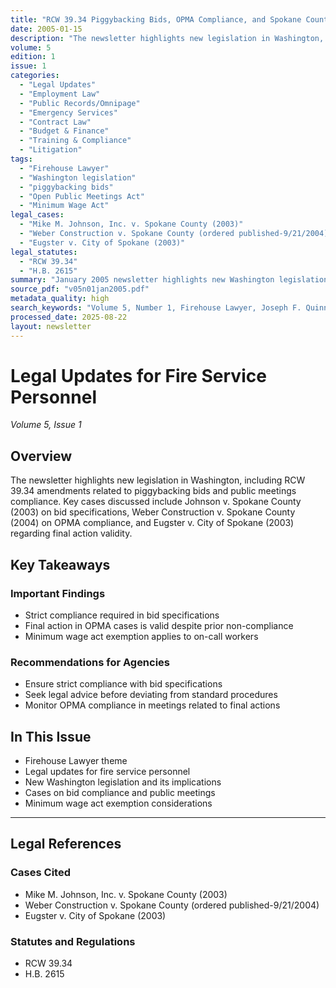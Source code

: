 ```yaml
---
title: "RCW 39.34 Piggybacking Bids, OPMA Compliance, and Spokane County Bid Specification Cases"
date: 2005-01-15
description: "The newsletter highlights new legislation in Washington, including RCW 39.34 amendments related to piggybacking bids and public meetings compliance. Key cases discussed include Johnson v. Spokane County (2003) on bid specifications, Weber Construction v. Spokane County (2004) on OPMA compliance, and Eugster v. City of Spokane (2003) regarding final action validity."
volume: 5
edition: 1
issue: 1
categories:
  - "Legal Updates"
  - "Employment Law"
  - "Public Records/Omnipage"
  - "Emergency Services"
  - "Contract Law"
  - "Budget & Finance"
  - "Training & Compliance"
  - "Litigation"
tags:
  - "Firehouse Lawyer"
  - "Washington legislation"
  - "piggybacking bids"
  - "Open Public Meetings Act"
  - "Minimum Wage Act"
legal_cases:
  - "Mike M. Johnson, Inc. v. Spokane County (2003)"
  - "Weber Construction v. Spokane County (ordered published-9/21/2004)"
  - "Eugster v. City of Spokane (2003)"
legal_statutes:
  - "RCW 39.34"
  - "H.B. 2615"
summary: "January 2005 newsletter highlights new Washington legislation including RCW 39.34 amendments for piggybacking bids and public meetings compliance, analyzes key cases Mike M. Johnson Inc. v. Spokane County on bid specifications, Weber Construction v. Spokane County on Open Public Meetings Act compliance, and Eugster v. City of Spokane regarding final action validity, examines H.B. 2615 requirements and Minimum Wage Act updates, and provides comprehensive legal guidance for fire service personnel on contracting and employment law compliance."
source_pdf: "v05n01jan2005.pdf"
metadata_quality: high
search_keywords: "Volume 5, Number 1, Firehouse Lawyer, Joseph F. Quinn Editor, RCW 39.34 piggybacking bids, OPMA compliance, Spokane County bid specifications, Washington legislation"
processed_date: 2025-08-22
layout: newsletter
---
```


# Legal Updates for Fire Service Personnel

*Volume 5, Issue 1*

## Overview

The newsletter highlights new legislation in Washington, including RCW 39.34 amendments related to piggybacking bids and public meetings compliance. Key cases discussed include Johnson v. Spokane County (2003) on bid specifications, Weber Construction v. Spokane County (2004) on OPMA compliance, and Eugster v. City of Spokane (2003) regarding final action validity.

## Key Takeaways

### Important Findings

- Strict compliance required in bid specifications
- Final action in OPMA cases is valid despite prior non-compliance
- Minimum wage act exemption applies to on-call workers

### Recommendations for Agencies

- Ensure strict compliance with bid specifications
- Seek legal advice before deviating from standard procedures
- Monitor OPMA compliance in meetings related to final actions

## In This Issue

- Firehouse Lawyer theme
- Legal updates for fire service personnel
- New Washington legislation and its implications
- Cases on bid compliance and public meetings
- Minimum wage act exemption considerations

---

## Legal References

### Cases Cited

- Mike M. Johnson, Inc. v. Spokane County (2003)
- Weber Construction v. Spokane County (ordered published-9/21/2004)
- Eugster v. City of Spokane (2003)

### Statutes and Regulations

- RCW 39.34
- H.B. 2615

